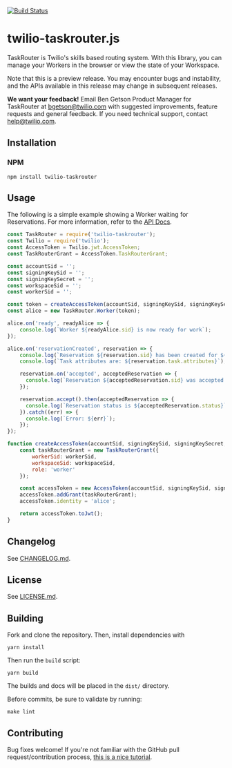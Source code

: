 [![Build Status](https://travis-ci.org/twilio/twilio-taskrouter.js.svg?branch=master)](https://travis-ci.org/twilio/twilio-taskrouter.js)


twilio-taskrouter.js
===============

TaskRouter is Twilio's skills based routing system. With this library, you can manage your Workers in the browser or view the state of your Workspace.

Note that this is a preview release. You may encounter bugs and instability, and
the APIs available in this release may change in subsequent releases.

**We want your feedback!** Email Ben Getson Product Manager for TaskRouter
at [bgetson@twilio.com](mailto:bgetson@twilio.com) with suggested
improvements, feature requests and general feedback. If you need technical
support, contact [help@twilio.com](mailto:help@twilio.com).

Installation
------------

### NPM

```
npm install twilio-taskrouter
```

Usage
-----

The following is a simple example showing a Worker waiting for Reservations.
For more information, refer to the
[API Docs](//media.twiliocdn.com/taskrouter/js/v2/docs).

```js
const TaskRouter = require('twilio-taskrouter');
const Twilio = require('twilio');
const AccessToken = Twilio.jwt.AccessToken;
const TaskRouterGrant = AccessToken.TaskRouterGrant;

const accountSid = '';
const signingKeySid = '';
const signingKeySecret = '';
const workspaceSid = '';
const workerSid = '';

const token = createAccessToken(accountSid, signingKeySid, signingKeySecret, workspaceSid, workerSid);
const alice = new TaskRouter.Worker(token);

alice.on('ready', readyAlice => {
    console.log(`Worker ${readyAlice.sid} is now ready for work`);
});

alice.on('reservationCreated', reservation => {
    console.log(`Reservation ${reservation.sid} has been created for ${alice.sid}`);
    console.log(`Task attributes are: ${reservation.task.attributes}`);

    reservation.on('accepted', acceptedReservation => {
      console.log(`Reservation ${acceptedReservation.sid} was accepted.`);
    });

    reservation.accept().then(acceptedReservation => {
      console.log(`Reservation status is ${acceptedReservation.status}`);
    }).catch((err) => {
      console.log(`Error: ${err}`);
    });
});

function createAccessToken(accountSid, signingKeySid, signingKeySecret, workspaceSid, workerSid) {
    const taskRouterGrant = new TaskRouterGrant({
        workerSid: workerSid,
        workspaceSid: workspaceSid,
        role: 'worker'
    });

    const accessToken = new AccessToken(accountSid, signingKeySid, signingKeySecret);
    accessToken.addGrant(taskRouterGrant);
    accessToken.identity = 'alice';

    return accessToken.toJwt();
}

```

Changelog
---------

See [CHANGELOG.md](https://github.com/twilio/twilio-taskrouter.js/blob/master/CHANGELOG.md).

License
-------

See [LICENSE.md](https://github.com/twilio/twilio-taskrouter.js/blob/master/LICENSE.md).

Building
--------

Fork and clone the repository. Then, install dependencies with

```
yarn install
```

Then run the `build` script:

```
yarn build
```

The builds and docs will be placed in the `dist/` directory.

Before commits, be sure to validate by running:

```
make lint
```

Contributing
------------

Bug fixes welcome! If you're not familiar with the GitHub pull
request/contribution process, [this is a nice tutorial](https://gun.io/blog/how-to-github-fork-branch-and-pull-request/).
